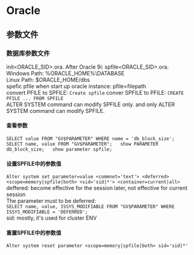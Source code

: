 # Oracle
## 参数文件
### 数据库参数文件
init<ORACLE_SID>.ora. After Oracle 9i: spfile<ORACLE_SID>.ora.  
Windows Path: %ORACLE_HOME%\DATABASE  
Linux Path: $ORACLE_HOME/dbs  
spefic pfile when start up oracle instance: pfile=filepath  
convert PFILE to SPFILE: `Create spfile`
conver SPFILE to PFILE: `CREATE PFILE ... FROM SPFILE`  
ALTER SYSTEM command can modify SPFILE only. and only ALTER SYSTEM command can modify SPFILE.
#### 查看参数
`SELECT value FROM "GV$PARAMETER" WHERE name = 'db_block_size';  
SELECT name, value FROM "GV$PARAMETER";  
show PARAMETER db_block_size;  
show parameter spfile;`  
#### 设置SPFILE中的参数值
`Alter system set parameter=value <commnet='text'> <deferred> <scope=memory|spfile|both> <sid='sid|*'> <container=current|all>`  
deffered: become effective for the session later, not effective for current session  
    The parameter must to be deferred:  
    `SELECT name, value, ISSYS_MODIFIABLE FROM "GV$PARAMETER" WHERE ISSYS_MODIFIABLE = 'DEFERRED';`  
sid: mostly, it's used for cluster ENV  
#### 重置SPFILE中的参数值
`Alter system reset parameter <scope=memory|spfile|both> sid='sid|*'`
